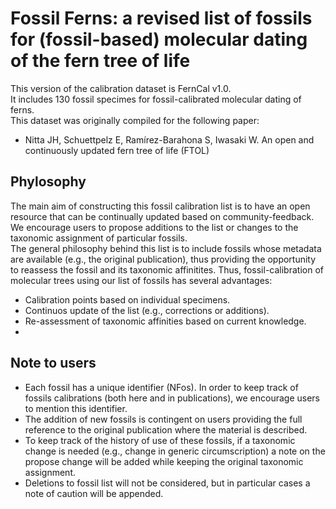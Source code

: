 # Fossil Ferns: a revised list of fossils for (fossil-based) molecular dating of the fern tree of life  
This version of the calibration dataset is FernCal v1.0.  
It includes 130 fossil specimes for fossil-calibrated molecular dating of ferns.     
This dataset was originally compiled for the following paper:  
- Nitta JH, Schuettpelz E, Ramírez-Barahona S, Iwasaki W. An open and continuously updated fern tree of life (FTOL)

## Phylosophy
The main aim of constructing this fossil calibration list is to have an open resource that can be continually updated based on community-feedback. We encourage users to propose additions to the list or changes to the taxonomic assignment of particular fossils.  
The general philosophy behind this list is to include fossils whose metadata are available (e.g., the original publication), thus providing the opportunity to reassess the fossil and its taxonomic affinitites. Thus, fossil-calibration of molecular trees using our list of fossils has several advantages:
- Calibration points based on individual specimens.
- Continuos update of the list (e.g., corrections or additions).
- Re-assessment of taxonomic affinities based on current knowledge.
- 

## Note to users
- Each fossil has a unique identifier (NFos). In order to keep track of fossils calibrations (both here and in publications), we encourage users to mention this identifier.  
- The addition of new fossils is contingent on users providing the full reference to the original publication where the material is described.  
- To keep track of the history of use of these fossils, if a taxonomic change is needed (e.g., change in generic circumscription) a note on the propose change will be added while keeping the original taxonomic assignment.  
- Deletions to fossil list will not be considered, but in particular cases a note of caution will be appended.   
